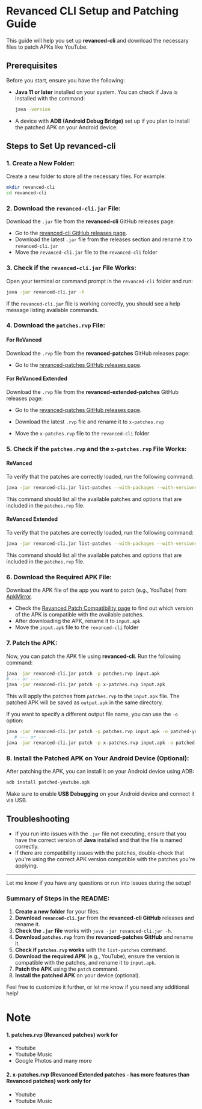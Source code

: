 
# Revanced CLI Setup and Patching Guide

This guide will help you set up **revanced-cli** and download the necessary files to patch APKs like YouTube.

## Prerequisites
Before you start, ensure you have the following:
- **Java 11 or later** installed on your system. You can check if Java is installed with the command:
  ```bash
  java -version
  ```
- A device with **ADB (Android Debug Bridge)** set up if you plan to install the patched APK on your Android device.

## Steps to Set Up **revanced-cli**

### 1. **Create a New Folder:**
   Create a new folder to store all the necessary files. For example:
   ```bash
   mkdir revanced-cli
   cd revanced-cli
   ```

### 2. **Download the `revanced-cli.jar` File:**
   Download the `.jar` file from the **revanced-cli** GitHub releases page:
   - Go to the [revanced-cli GitHub releases page](https://github.com/ReVanced/revanced-cli/releases).
   - Download the latest `.jar` file from the releases section and rename it to `revanced-cli.jar`
   - Move the `revanced-cli.jar` file to the `revanced-cli` folder

### 3. **Check if the `revanced-cli.jar` File Works:**
   Open your terminal or command prompt in the `revanced-cli` folder and run:
   ```bash
   java -jar revanced-cli.jar -h
   ```
   If the `revanced-cli.jar` file is working correctly, you should see a help message listing available commands.

### 4. **Download the `patches.rvp` File:**

#### For ReVanced
   Download the `.rvp` file from the **revanced-patches** GitHub releases page:
   - Go to the [revanced-patches GitHub releases page](https://github.com/ReVanced/revanced-patches/releases).

#### For ReVanced Extended
   Download the `.rvp` file from the **revanced-extended-patches** GitHub releases page:
   - Go to the [revanced-patches GitHub releases page](https://https://github.com/inotia00/revanced-patches/releases).


   - Download the latest `.rvp` file and rename it to `x-patches.rvp`
   - Move the `x-patches.rvp` file to the `revanced-cli` folder

### 5. **Check if the `patches.rvp` and the `x-patches.rvp` File Works:**
#### ReVanced
   To verify that the patches are correctly loaded, run the following command:
   ```bash
   java -jar revanced-cli.jar list-patches --with-packages --with-versions --with-options patches.rvp
   ```
   This command should list all the available patches and options that are included in the `patches.rvp` file.
#### ReVanced Extended
   To verify that the patches are correctly loaded, run the following command:
   ```bash
   java -jar revanced-cli.jar list-patches --with-packages --with-versions --with-options x-patches.rvp
   ```
   This command should list all the available patches and options that are included in the `patches.rvp` file.

### 6. **Download the Required APK File:**
   Download the APK file of the app you want to patch (e.g., YouTube) from [ApkMirror](https://www.apkmirror.com/).
   - Check the [Revanced Patch Compatibility page](https://revanced.app/patches) to find out which version of the APK is compatible with the available patches.
   - After downloading the APK, rename it to `input.apk`
   - Move the `input.apk` file to the `revanced-cli` folder

### 7. **Patch the APK:**
   Now, you can patch the APK file using **revanced-cli**. Run the following command:
   ```bash
   java -jar revanced-cli.jar patch -p patches.rvp input.apk
   # --- or ---
   java -jar revanced-cli.jar patch -p x-patches.rvp input.apk
   ```
   This will apply the patches from `patches.rvp` to the `input.apk` file. The patched APK will be saved as `output.apk` in the same directory.

   If you want to specify a different output file name, you can use the `-o` option:
   ```bash
   java -jar revanced-cli.jar patch -p patches.rvp input.apk -o patched-youtube.apk
      # --- or ---
   java -jar revanced-cli.jar patch -p x-patches.rvp input.apk -o patched-youtube.apk
   ```

### 8. **Install the Patched APK on Your Android Device (Optional):**
   After patching the APK, you can install it on your Android device using ADB:
   ```bash
   adb install patched-youtube.apk
   ```

   Make sure to enable **USB Debugging** on your Android device and connect it via USB.

## Troubleshooting
- If you run into issues with the `.jar` file not executing, ensure that you have the correct version of **Java** installed and that the file is named correctly.
- If there are compatibility issues with the patches, double-check that you're using the correct APK version compatible with the patches you're applying.

---

Let me know if you have any questions or run into issues during the setup!

### Summary of Steps in the README:

1. **Create a new folder** for your files.
2. **Download `revanced-cli.jar`** from the **revanced-cli GitHub** releases and rename it.
3. **Check the `.jar` file** works with `java -jar revanced-cli.jar -h`.
4. **Download `patches.rvp`** from the **revanced-patches GitHub** and rename it.
5. **Check if `patches.rvp` works** with the `list-patches` command.
6. **Download the required APK** (e.g., YouTube), ensure the version is compatible with the patches, and rename it to `input.apk`.
7. **Patch the APK** using the `patch` command.
8. **Install the patched APK** on your device (optional).

Feel free to customize it further, or let me know if you need any additional help!

# Note
#### 1. **patches.rvp** (Revanced patches) work for
- Youtube
- Youtube Music
- Google Photos and many more

#### 2. **x-patches.rvp** (Revanced Extended patches - has more features than Revanced patches) work only for
- Youtube
- Youtube Music

